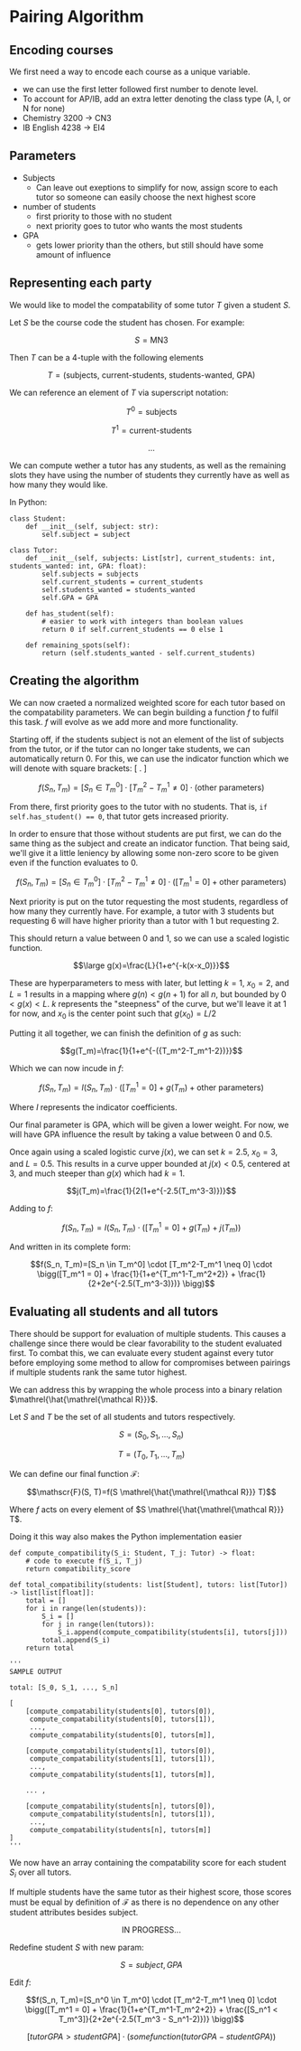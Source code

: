 # Pairing Algorithm

## Encoding courses

We first need a way to encode each course as a unique variable.
- we can use the first letter followed first number to denote level.
- To account for AP/IB, add an extra letter denoting the class type (A, I, or N for none)
- Chemistry 3200 $\rightarrow$ CN3
- IB English 4238 $\rightarrow$ EI4

## Parameters

- Subjects
  - Can leave out exeptions to simplify for now, assign score to each tutor so someone can easily choose the next highest score
- number of students
  - first priority to those with no student
  - next priority goes to tutor who wants the most students
- GPA
  - gets lower priority than the others, but still should have some amount of influence
 
## Representing each party

We would like to model the compatability of some tutor $T$ given a student $S$.

Let $S$ be the course code the student has chosen. For example:

$$S=\text{MN3}$$

Then $T$ can be a 4-tuple with the following elements

$$T=(\text{subjects, current-students, students-wanted, GPA})$$

We can reference an element of $T$ via superscript notation:

$$T^0=\text{subjects}$$

$$T^1=\text{current-students}$$

$$...$$

We can compute wether a tutor has any students, as well as the remaining slots they have using the number of students they currently have as well as how many they would like. 

In Python:

```
class Student:
    def __init__(self, subject: str):
        self.subject = subject

class Tutor:
    def __init__(self, subjects: List[str], current_students: int, students_wanted: int, GPA: float):
        self.subjects = subjects
        self.current_students = current_students
        self.students_wanted = students_wanted
        self.GPA = GPA

    def has_student(self):
        # easier to work with integers than boolean values
        return 0 if self.current_students == 0 else 1

    def remaining_spots(self):
        return (self.students_wanted - self.current_students)
```

## Creating the algorithm

We can now craeted a normalized weighted score for each tutor based on the compatability parameters. We can begin building a function $f$ to fulfil this task. $f$ will evolve as we add more and more functionality. 

Starting off, if the students subject is not an element of the list of subjects from the tutor, or if the tutor can no longer take students, we can automatically return 0. For this, we can use the indicator function which we will denote with square brackets: [ . ]

$$f(S_n, T_m)=[S_n \in T_m^0] \cdot [T_m^2-T_m^1 \neq 0] \cdot (\text{other parameters})$$

From there, first priority goes to the tutor with no students. That is, `if self.has_student() == 0`, that tutor gets increased priority.

In order to ensure that those without students are put first, we can do the same thing as the subject and create an indicator function. That being said, we'll give it a little leniency by allowing some non-zero score to be given even if the function evaluates to 0. 

$$f(S_n, T_m)=[S_n \in T_m^0] \cdot [T_m^2-T_m^1 \neq 0] \cdot \big([T_m^1 = 0] + \text{other parameters}\big)$$

Next priority is put on the tutor requesting the most students, regardless of how many they currently have. For example, a tutor with 3 students but requesting 6 will have higher priority than a tutor with 1 but requesting 2. 

This should return a value between 0 and 1, so we can use a scaled logistic function. 

$$\large g(x)=\frac{L}{1+e^{-k(x-x_0)}}$$

These are hyperparameters to mess with later, but letting $k=1$, $x_0=2$, and $L=1$ results in a mapping where $g(n) < g(n+1)$ for all $n$, but bounded by $0 < g(x) < L$. $k$ represents the "steepness" of the curve, but we'll leave it at 1 for now, and $x_0$ is the center point such that $g(x_0)=L/2$

Putting it all together, we can finish the definition of $g$ as such:

$$g(T_m)=\frac{1}{1+e^{-({T_m^2-T_m^1-2})}}$$

Which we can now incude in $f$:

$$f(S_n, T_m)= I(S_n, T_m) \cdot \big([T_m^1 = 0] + g(T_m) + \text{other parameters}\big)$$

Where $I$ represents the indicator coefficients.

Our final parameter is GPA, which will be given a lower weight. For now, we will have GPA influence the result by taking a value between 0 and 0.5.

Once again using a scaled logistic curve $j(x)$, we can set $k=2.5$, $x_0=3$, and $L=0.5$. This results in a curve upper bounded at $j(x) < 0.5$, centered at 3, and much steeper than $g(x)$ which had $k=1$. 

$$j(T_m)=\frac{1}{2(1+e^{-2.5(T_m^3-3)})}$$

Adding to $f$:

$$f(S_n, T_m)= I(S_n, T_m) \cdot \big([T_m^1 = 0] + g(T_m) + j(T_m)\big)$$

And written in its complete form:

$$f(S_n, T_m)=[S_n \in T_m^0] \cdot [T_m^2-T_m^1 \neq 0] \cdot \bigg([T_m^1 = 0] + \frac{1}{1+e^{T_m^1-T_m^2+2}} + \frac{1}{2+2e^{-2.5(T_m^3-3)})} \bigg)$$

## Evaluating all students and all tutors

There should be support for evaluation of multiple students. This causes a challenge since there would be clear favorability to the student evaluated first. To combat this, we can evaluate every student against every tutor before employing some method to allow for compromises between pairings if multiple students rank the same tutor highest. 

We can address this by wrapping the whole process into a binary relation $\mathrel{\hat{\mathrel{\mathcal R}}}$. 

Let $S$ and $T$ be the set of all students and tutors respectively. 

$$S=(S_0, S_1, \ldots, S_n)$$

$$T=(T_0, T_1, \ldots, T_m)$$

We can define our final function $\mathscr{F}$:

$$\mathscr{F}(S, T)=f(S \mathrel{\hat{\mathrel{\mathcal R}}} T)$$

Where $f$ acts on every element of $S \mathrel{\hat{\mathrel{\mathcal R}}} T$.

Doing it this way also makes the Python implementation easier

```
def compute_compatibility(S_i: Student, T_j: Tutor) -> float:
    # code to execute f(S_i, T_j)
    return compatibility_score

def total_compatibility(students: list[Student], tutors: list[Tutor]) -> list[list[float]]:
    total = []
    for i in range(len(students)):
        S_i = []
        for j in range(len(tutors)):
            S_i.append(compute_compatibility(students[i], tutors[j]))
        total.append(S_i)
    return total

'''
SAMPLE OUTPUT

total: [S_0, S_1, ..., S_n]

[
    [compute_compatability(students[0], tutors[0]),
     compute_compatability(students[0], tutors[1]),
     ...,
     compute_compatability(students[0], tutors[m]],

    [compute_compatability(students[1], tutors[0]),
     compute_compatability(students[1], tutors[1]),
     ...,
     compute_compatability(students[1], tutors[m]],

    ... ,

    [compute_compatability(students[n], tutors[0]),
     compute_compatability(students[n], tutors[1]),
     ...,
     compute_compatability(students[n], tutors[m]]
]
'''
```

We now have an array containing the compatability score for each student $S_i$ over all tutors. 

If multiple students have the same tutor as their highest score, those scores must be equal by definition of $\mathscr{F}$ as there is no dependence on any other student attributes besides subject.

$$\text{IN PROGRESS...}$$

Redefine student $S$ with new param: 

$$S={subject, GPA}$$

Edit $f$:

$$f(S_n, T_m)=[S_n^0 \in T_m^0] \cdot [T_m^2-T_m^1 \neq 0] \cdot \bigg([T_m^1 = 0] + \frac{1}{1+e^{T_m^1-T_m^2+2}} + \frac{[S_n^1 < T_m^3]}{2+2e^{-2.5(T_m^3 - S_n^1-2)})} \bigg)$$ 



$$[tutor GPA > student GPA] \cdot (some function(tutor GPA - student GPA))$$

